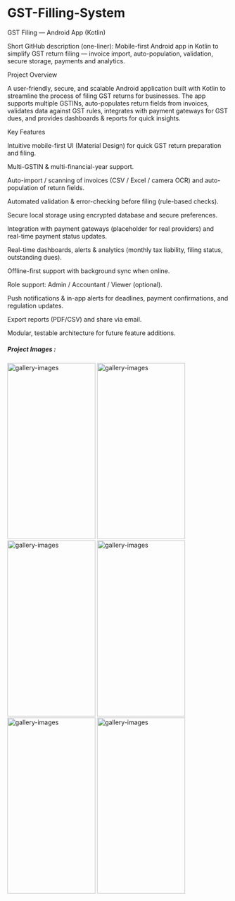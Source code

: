 # GST-Filling-System


GST Filing — Android App (Kotlin)

Short GitHub description (one-liner):
Mobile-first Android app in Kotlin to simplify GST return filing — invoice import, auto-population, validation, secure storage, payments and analytics.

Project Overview

A user-friendly, secure, and scalable Android application built with Kotlin to streamline the process of filing GST returns for businesses. The app supports multiple GSTINs, auto-populates return fields from invoices, validates data against GST rules, integrates with payment gateways for GST dues, and provides dashboards & reports for quick insights.

Key Features

Intuitive mobile-first UI (Material Design) for quick GST return preparation and filing.

Multi-GSTIN & multi-financial-year support.

Auto-import / scanning of invoices (CSV / Excel / camera OCR) and auto-population of return fields.

Automated validation & error-checking before filing (rule-based checks).

Secure local storage using encrypted database and secure preferences.

Integration with payment gateways (placeholder for real providers) and real-time payment status updates.

Real-time dashboards, alerts & analytics (monthly tax liability, filing status, outstanding dues).

Offline-first support with background sync when online.

Role support: Admin / Accountant / Viewer (optional).

Push notifications & in-app alerts for deadlines, payment confirmations, and regulation updates.

Export reports (PDF/CSV) and share via email.

Modular, testable architecture for future feature additions.
          <h5 class="mb-3">Project Images :</h5>
          <img src="https://github.com/rjmngr929/Mlevy/assets/170399926/43ca3c59-5b2d-4ddf-8a10-df97048ab5ed" class="porfolio_gallery bg-white rounded" alt="gallery-images" width="200" height="400">
          <img src="https://github.com/rjmngr929/Mlevy/assets/170399926/c28f1b96-c9ad-4504-bb2f-16114b78658f" class="porfolio_gallery bg-white rounded" alt="gallery-images" width="200" height="400">
          <img src="https://github.com/rjmngr929/Mlevy/assets/170399926/a9354cce-9a0a-45f3-8028-21327cd468ef" class="porfolio_gallery bg-white rounded" alt="gallery-images" width="200" height="400">
          <img src="https://github.com/rjmngr929/Mlevy/assets/170399926/6e8c2c51-e737-4a33-a474-ef98b1daa4c4" class="porfolio_gallery bg-white rounded" alt="gallery-images" width="200" height="400">
          <img src="https://github.com/rjmngr929/Mlevy/assets/170399926/f18fc138-8663-4539-ad88-8f6756c0f1ca" class="porfolio_gallery bg-white rounded" alt="gallery-images" width="200" height="400">
          <img src="https://github.com/rjmngr929/Mlevy/assets/170399926/96b022dc-5dc5-468c-a0cc-d7f9da68dd4d" class="porfolio_gallery bg-white rounded" alt="gallery-images" width="200" height="400">
     





   
